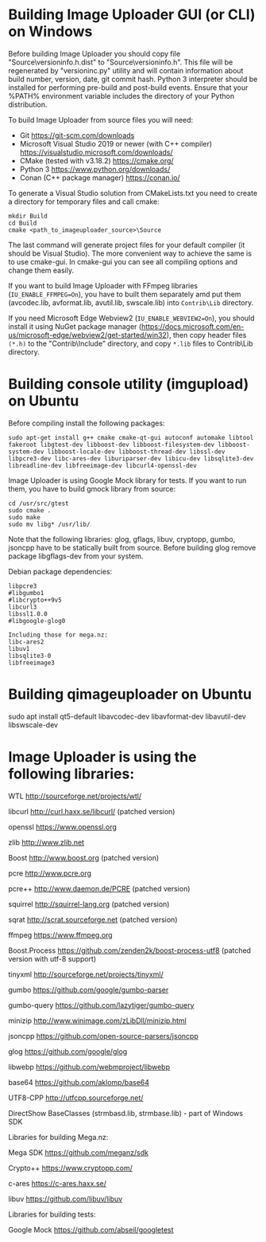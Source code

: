 ﻿# Building Image Uploader GUI (or CLI) on Windows

Before building Image Uploader you should copy file "Source\versioninfo.h.dist" to "Source\versioninfo.h". This file will be regenerated 
by "versioninc.py" utility and will contain information about build number, version, date, git commit hash.
Python 3 interpreter should be installed for performing pre-build and post-build events. Ensure that your %PATH% environment 
variable includes the directory of your Python distribution.

To build Image Uploader from source files you will need:
- Git 		https://git-scm.com/downloads
- Microsoft Visual Studio 2019 or newer (with C++ compiler)   https://visualstudio.microsoft.com/downloads/
- CMake (tested with v3.18.2)    https://cmake.org/
- Python 3    https://www.python.org/downloads/
- Conan (C++ package manager)   https://conan.io/

To generate a Visual Studio solution from CMakeLists.txt you need to create a directory for 
temporary files and call cmake:

```
mkdir Build
cd Build
cmake <path_to_imageuploader_source>\Source
```

The last command will generate project files for your default compiler (it should be Visual Studio). 
The more convenient way to achieve the same is to use cmake-gui.
In cmake-gui you can see all compiling options and change them easily.

If you want to build Image Uploader with FFmpeg libraries (`IU_ENABLE_FFMPEG=On`), you have to built them separately amd put them (avcodec.lib, avformat.lib, avutil.lib, swscale.lib) into `Contrib\Lib` directory.

If you need Microsoft Edge Webview2 (`IU_ENABLE_WEBVIEW2=On`), you should install it using NuGet package manager (https://docs.microsoft.com/en-us/microsoft-edge/webview2/get-started/win32),
then copy header files `(*.h)` to the "Contrib\Include" directory, and copy `*.lib` files to Contrib\Lib directory.

# Building console utility (imgupload) on Ubuntu 

Before compiling install the following packages:

```
sudo apt-get install g++ cmake cmake-qt-gui autoconf automake libtool fakeroot libgtest-dev libboost-dev libboost-filesystem-dev libboost-system-dev libboost-locale-dev libboost-thread-dev libssl-dev libpcre3-dev libc-ares-dev liburiparser-dev libicu-dev libsqlite3-dev libreadline-dev libfreeimage-dev libcurl4-openssl-dev
```

Image Uploader is using Google Mock library for tests. If you want to run them, you have to build gmock library from source:

```
cd /usr/src/gtest
sudo cmake .
sudo make
sudo mv libg* /usr/lib/
```

Note that the following libraries: glog, gflags, libuv, cryptopp, gumbo, jsoncpp have to be statically built from source. 
Before building glog remove package libgflags-dev from your system.

Debian package dependencies:
```
libpcre3
#libgumbo1
#libcrypto++9v5
libcurl3
libssl1.0.0
#libgoogle-glog0

Including those for mega.nz:
libc-ares2
libuv1
libsqlite3-0
libfreeimage3
```

# Building qimageuploader on Ubuntu

sudo apt install qt5-default libavcodec-dev libavformat-dev libavutil-dev libswscale-dev

# Image Uploader is using the following libraries:

WTL             http://sourceforge.net/projects/wtl/

libcurl         http://curl.haxx.se/libcurl/ (patched version)

openssl         https://www.openssl.org

zlib            http://www.zlib.net

Boost           http://www.boost.org (patched version)

pcre            http://www.pcre.org

pcre++          http://www.daemon.de/PCRE (patched version)

squirrel        http://squirrel-lang.org (patched version)

sqrat		    http://scrat.sourceforge.net (patched version)

ffmpeg          https://www.ffmpeg.org

Boost.Process   https://github.com/zenden2k/boost-process-utf8 (patched version with utf-8 support)

tinyxml         http://sourceforge.net/projects/tinyxml/

gumbo           https://github.com/google/gumbo-parser

gumbo-query     https://github.com/lazytiger/gumbo-query

minizip         http://www.winimage.com/zLibDll/minizip.html

jsoncpp         https://github.com/open-source-parsers/jsoncpp

glog            https://github.com/google/glog

libwebp         https://github.com/webmproject/libwebp

base64          https://github.com/aklomp/base64

UTF8-CPP        http://utfcpp.sourceforge.net/ 

DirectShow BaseClasses (strmbasd.lib, strmbase.lib) - part of Windows SDK

Libraries for building Mega.nz:

Mega SDK        https://github.com/meganz/sdk

Crypto++        https://www.cryptopp.com/

c-ares          https://c-ares.haxx.se/

libuv           https://github.com/libuv/libuv

Libraries for building tests:

Google Mock     https://github.com/abseil/googletest
